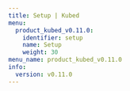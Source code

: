 ```yaml
---
title: Setup | Kubed
menu:
  product_kubed_v0.11.0:
    identifier: setup
    name: Setup
    weight: 30
menu_name: product_kubed_v0.11.0
info:
  version: v0.11.0
---
```


